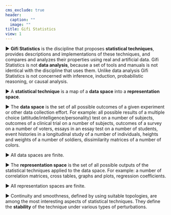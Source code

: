 ```yaml
---
cms_exclude: true
header:
  caption: ""
  image: ""
title: Gifi Statistics
view: 1
---
```

&#9658; **Gifi Statistics** is the discipline that proposes **statistical techniques**, provides descriptions and implementations of these techniques, and compares and analyzes their properties using real and artificial data. Gifi Statistics is not **data analysis**, because a set of tools and manuals is not identical with the discipline that uses them. Unlike data analysis Gifi Statistics is not concerned with inference, induction, probabilistic reasoning, or causal analysis.

&#9658; A **statistical technique** is a map of a **data space** into a **representation space**.

&#9658; The **data space** is the set of all possible outcomes of a given experiment or other data collection effort. For example: all possible
results of a multiple choice (attitude/intelligence/personality) test on a number of subjects, outcomes of a clinical trial on a number of subjects, outcomes of a survey on a number of voters, essays in an essay test on a number of students, event histories in a longitudinal study of a number of individuals, heights and weights of a number of soldiers, dissimilarity matrices of a number of colors.

&#9658; All data spaces are finite.

&#9658; The **representation space** is the set of all possible outputs of the statistical techniques applied to the data space. For example: a number of correlation matrices, cross tables, graphs and plots, regression coefficients.

&#9658; All representation spaces are finite.

&#9658; Continuity and smoothness, defined by using suitable topologies, are among the most interesting aspects of statistical techniques. They define the **stability** of the technique under various types of perturbations.



